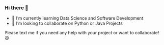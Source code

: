 ### Hi there 👋

- 🌱 I’m currently learning Data Science and Software Development
- 👯 I’m looking to collaborate on Python or Java Projects

Please text me if you need any help with your project or 
want to collaborate! 😄 
<!--
**leon-hacket/leon-hacket** is a ✨ _special_ ✨ repository because its `README.md` (this file) appears on your GitHub profile.

Here are some ideas to get you started:

- 🔭 I’m currently working on ...
- 🌱 I’m currently learning ...
- 👯 I’m looking to collaborate on ...
- 🤔 I’m looking for help with ...
- 💬 Ask me about ...
- 📫 How to reach me: ...
- 😄 Pronouns: ...
- ⚡ Fun fact: ...
-->
